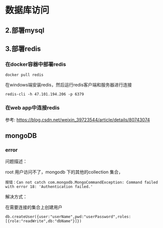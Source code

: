 # 数据库访问

## 2.部署mysql



## 3.部署redis

### 在docker容器中部署redis

```
docker pull redis
```

在windows端安装redis，然后运行redis客户端和服务器进行连接
```
redis-cli -h 47.101.194.206 -p 6379
```

### 在web app中连接redis


参考:
https://blog.csdn.net/weixin_39723544/article/details/80743074


## mongoDB





### error

问题描述：

root 用户访问不了，mongodb 下的其他的collection 集合，
```
报错：Can not catch com.mongodb.MongoCommandException: Command failed with error 18: 'Authentication failed.'
```
解决方式：

在需要连接的集合上创建用户
```
db.createUser({user:"userName",pwd:"userPassword",roles:[{role:"readWrite",db:"dbName"}]})
```
